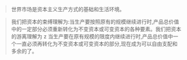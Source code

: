 > 世界市场是资本主义生产方式的基础和生活环境。

> 我们把资本的束缚理解为:当生产要按照原有的规模继续进行时,产品总价值中的一定部分必须重新转化为不变资本或可变资本的各种要素。我们把资本的游离理解为 z 当生产要在原有规模的限度内继续进行时,产品总价值中一个一直必须再转化为不变资本或可变资本的部分,现在成为可以自由支配和多余的了。

